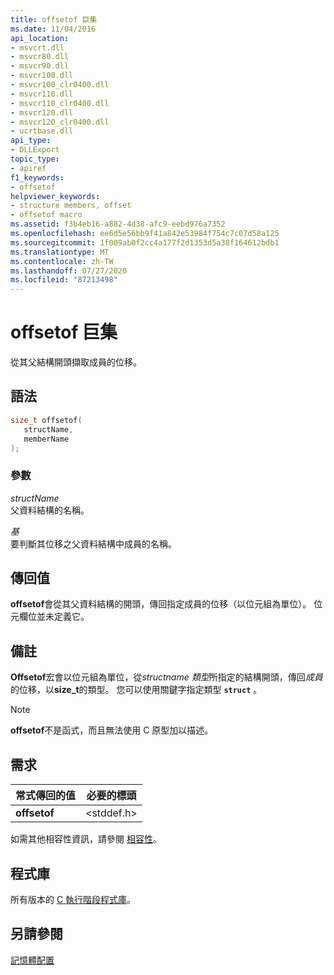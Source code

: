 ```yaml
---
title: offsetof 巨集
ms.date: 11/04/2016
api_location:
- msvcrt.dll
- msvcr80.dll
- msvcr90.dll
- msvcr100.dll
- msvcr100_clr0400.dll
- msvcr110.dll
- msvcr110_clr0400.dll
- msvcr120.dll
- msvcr120_clr0400.dll
- ucrtbase.dll
api_type:
- DLLExport
topic_type:
- apiref
f1_keywords:
- offsetof
helpviewer_keywords:
- structure members, offset
- offsetof macro
ms.assetid: f3b4eb16-a882-4d38-afc9-eebd976a7352
ms.openlocfilehash: ee6d5e56bb9f41a842e53984f754c7c07d58a125
ms.sourcegitcommit: 1f009ab0f2cc4a177f2d1353d5a38f164612bdb1
ms.translationtype: MT
ms.contentlocale: zh-TW
ms.lasthandoff: 07/27/2020
ms.locfileid: "87213498"
---
```

# <a name="offsetof-macro"></a>offsetof 巨集

從其父結構開頭擷取成員的位移。

## <a name="syntax"></a>語法

```C
size_t offsetof(
   structName,
   memberName
);
```

### <a name="parameters"></a>參數

*structName*<br/>
父資料結構的名稱。

*基*<br/>
要判斷其位移之父資料結構中成員的名稱。

## <a name="return-value"></a>傳回值

**offsetof**會從其父資料結構的開頭，傳回指定成員的位移（以位元組為單位）。 位元欄位並未定義它。

## <a name="remarks"></a>備註

**Offsetof**宏會以位元組為單位，從*structname 類型*所指定的結構開頭，傳回*成員*的位移，以**size_t**的類型。 您可以使用關鍵字指定類型 **`struct`** 。

> [!NOTE]
> **offsetof**不是函式，而且無法使用 C 原型加以描述。

## <a name="requirements"></a>需求

|常式傳回的值|必要的標頭|
|-------------|---------------------|
|**offsetof**|\<stddef.h>|

如需其他相容性資訊，請參閱 [相容性](../../c-runtime-library/compatibility.md)。

## <a name="libraries"></a>程式庫

所有版本的 [C 執行階段程式庫](../../c-runtime-library/crt-library-features.md)。

## <a name="see-also"></a>另請參閱

[記憶體配置](../../c-runtime-library/memory-allocation.md)<br/>
